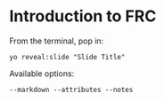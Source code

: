 
# Introduction to FRC

From the terminal, pop in:

  ```yo reveal:slide "Slide Title"```

Available options:

 ```--markdown --attributes --notes```
